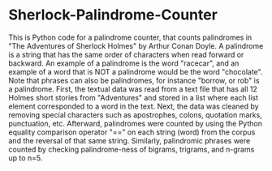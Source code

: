 # Sherlock-Palindrome-Counter

This is Python code for a palindrome counter, that counts palindromes in "The Adventures of Sherlock Holmes" by Arthur Conan Doyle.  A palindrome is a string that has the same order of characters when read forward or backward.  An example of a palindrome is the word "racecar", and an example of a word that is NOT a palindrome would be the word "chocolate".  Note that phrases can also be palindromes, for instance "borrow, or rob" is a palindrome.
First, the textual data was read from a text file that has all 12 Holmes short stories from "Adventures" and stored in a list where each list element corresponded to a word in the text.  Next, the data was cleaned by removing special characters such as apostrophes, colons, quotation marks, punctuation, etc.  Afterward, palindromes were counted by using the Python equality comparison operator "==" on each string (word) from the corpus and the reversal of that same string.  Similarly, palindromic phrases were counted by checking palindrome-ness of bigrams, trigrams, and n-grams up to n=5.
